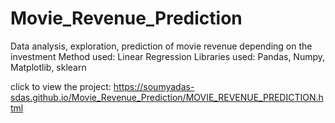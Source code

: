 # Movie_Revenue_Prediction
Data analysis, exploration, prediction of movie revenue depending on the investment 
Method used: Linear Regression
Libraries used: Pandas, Numpy, Matplotlib, sklearn


click to view the project: https://soumyadas-sdas.github.io/Movie_Revenue_Prediction/MOVIE_REVENUE_PREDICTION.html
